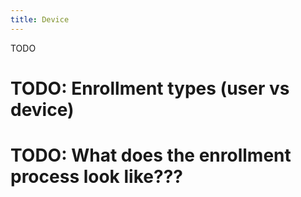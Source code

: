```yaml
---
title: Device
---
```


TODO

# TODO: Enrollment types (user vs device)

# TODO: What does the enrollment process look like???